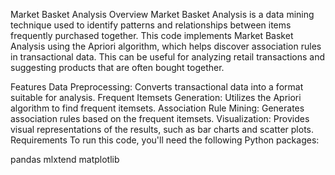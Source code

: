 Market Basket Analysis
Overview
Market Basket Analysis is a data mining technique used to identify patterns and relationships between items frequently purchased together. This code implements Market Basket Analysis using the Apriori algorithm, which helps discover association rules in transactional data. This can be useful for analyzing retail transactions and suggesting products that are often bought together.

Features
Data Preprocessing: Converts transactional data into a format suitable for analysis.
Frequent Itemsets Generation: Utilizes the Apriori algorithm to find frequent itemsets.
Association Rule Mining: Generates association rules based on the frequent itemsets.
Visualization: Provides visual representations of the results, such as bar charts and scatter plots.
Requirements
To run this code, you'll need the following Python packages:

pandas
mlxtend
matplotlib
